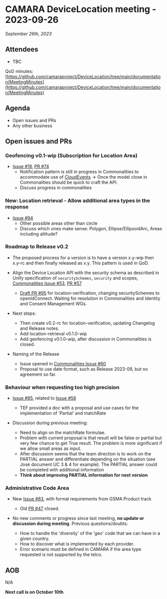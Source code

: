 # CAMARA DeviceLocation meeting - 2023-09-26

*September 26th, 2023*

## Attendees

* TBC


QoD minutes: [https://github.com/camaraproject/DeviceLocation/tree/main/documentation/MeetingMinutes](https://github.com/camaraproject/DeviceLocation/tree/main/documentation/MeetingMinutes)

## Agenda

* Open issues and PRs
* Any other business

## Open issues and PRs


### Geofencing v0.1-wip (Subscription for Location Area) 

* [Issue #18](https://github.com/camaraproject/DeviceLocation/issues/18), [PR #74](https://github.com/camaraproject/DeviceLocation/pull/74)
  - Notification pattern is still in progress in Commonalities to accommodate use of [CloudEvents](https://github.com/camaraproject/Commonalities/pull/56) -> Once the model close in Commonalities should be quick to craft the API.
  - Discuss progress in commonalities


### New: Location retrieval - Allow additional area types in the response

* [Issue #94](https://github.com/camaraproject/DeviceLocation/issues/94)
  - Other possible areas other than circle
  - Discuss which ones make sense: Polygon, Ellipse/EllipsoidArc, Areas including altitude?


### Roadmap to Release v0.2

* The proposed process for a version is to have a version x.y-wip then x.y-rc and then finally released as x.y. This pattern is used in QoD.

* Align the Device Location API with the security schema as described in Unify specification of `securitySchemes`, `security` and scopes, [Commonalities Issue #53](https://github.com/camaraproject/Commonalities/issues/53), [PR #57](https://github.com/camaraproject/Commonalities/pull/57)
  - [Draft PR #95](https://github.com/camaraproject/DeviceLocation/pull/95) for location-verification, changing securitySchemes to openIdConnect. Waiting for resolution in Commonalities and Identity and Consent Management WGs.

* Next steps:
  - Then create v0.2-rc for location-verification, updating Changelog and Release notes.
  - Add location-retrieval v0.1.0-wip 
  - Add geofencing v0.1.0-wip, after discussion in Commonalities is closed.  

* Naming of the Release
  - Issue opened in [Commonalities Issue #60](https://github.com/camaraproject/Commonalities/issues/60)
  - Proposal to use date format, such as Release 2023-09, but no agreement so far.

### Behaviour when requesting too high precision

* [Issue #85](https://github.com/camaraproject/DeviceLocation/issues/85), related to [Issue #58](https://github.com/camaraproject/DeviceLocation/issues/58)
  - TEF provided a doc with a proposal and use cases for the implementation of 'Partial' and matchRate

* Discussion during previous meeting:
  - Need to align on the matchRate formulae.
  - Problem with current proposal is that result will be false or partial but very few chance to get True result. The problem is more significant if we allow small areas as input.
  - After discussion seems that the team direction is to work on the PARTIAL answer and differentiate depending on the situation (see José document UC 3 & 4 for example). The PARTIAL  answer could be completed with additional information
  - **Think about improving PARTIAL information for next version**

### Administrative Code Area

* New [Issue #83](https://github.com/camaraproject/DeviceLocation/issues/83), with formal requirements from GSMA Product track
  - Old [PR #47](https://github.com/camaraproject/DeviceLocation/pull/47) closed.

* No new comments or progress since last meeting, **no update or discussion during meeting**. Previous questions/doubts:
  - How to handle the 'diversity' of the 'geo' code that we can have in a given country.
  - How to discover what is implemented by each provider.
  - Error scenario must be defined in CAMARA if the area type requested is not supported by the telco.


## AOB
N/A 

<p>

**Next call is on October 10th**
